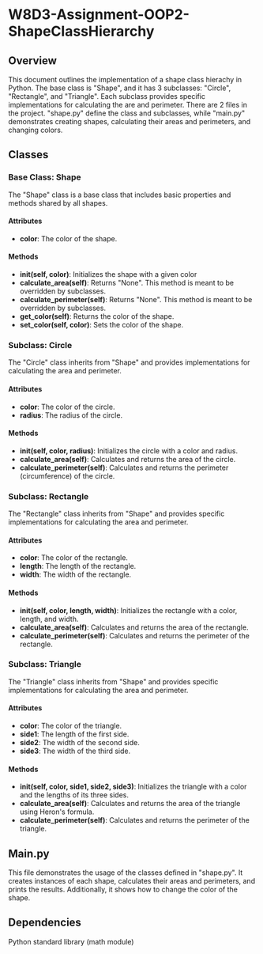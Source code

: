 # W8D3-Assignment-OOP2-ShapeClassHierarchy

## Overview
This document outlines the implementation of a shape class hierachy in Python. The base class is "Shape", and it has 3 subclasses: "Circle", "Rectangle", and "Triangle". Each subclass provides specific implementations for calculating the are and perimeter. There are 2 files in the project. "shape.py" define the class and subclasses, while "main.py" demonstrates creating shapes, calculating their areas and perimeters, and changing colors.

## Classes

### Base Class: Shape
The "Shape" class is a base class that includes basic properties and methods shared by all shapes.

#### Attributes
- **color**: The color of the shape.
  
#### Methods
- **__init__(self, color)**: Initializes the shape with a given color
- **calculate_area(self)**: Returns "None". This method is meant to be overridden by subclasses.
- **calculate_perimeter(self)**: Returns "None". This method is meant to be overridden by subclasses.
- **get_color(self)**: Returns the color of the shape.
- **set_color(self, color)**: Sets the color of the shape.
  
### Subclass: Circle
The "Circle" class inherits from "Shape" and provides implementations for calculating the area and perimeter. 

#### Attributes
- **color**: The color of the circle.
- **radius**: The radius of the circle.

#### Methods
- **__init__(self, color, radius)**: Initializes the circle with a color and radius.
- **calculate_area(self)**: Calculates and returns the area of the circle.
- **calculate_perimeter(self)**: Calculates and returns the perimeter (circumference) of the circle.

### Subclass: Rectangle
The "Rectangle" class inherits from "Shape" and provides specific implementations for calculating the area and perimeter.

#### Attributes
- **color**: The color of the rectangle.
- **length**: The length of the rectangle.
- **width**: The width of the rectangle.

#### Methods
- **__init__(self, color, length, width)**: Initializes the rectangle with a color, length, and width.
- **calculate_area(self)**: Calculates and returns the area of the rectangle.
- **calculate_perimeter(self)**: Calculates and returns the perimeter of the rectangle.

### Subclass: Triangle
The "Triangle" class inherits from "Shape" and provides specific implementations for calculating the area and perimeter.

#### Attributes
- **color**: The color of the triangle.
- **side1**: The length of the first side.
- **side2**: The width of the second side.
- **side3**: The width of the third side.

#### Methods
- **__init__(self, color, side1, side2, side3)**: Initializes the triangle with a color and the lengths of its three sides.
- **calculate_area(self)**: Calculates and returns the area of the triangle using Heron's formula.
- **calculate_perimeter(self)**: Calculates and returns the perimeter of the triangle.

## Main.py
This file demonstrates the usage of the classes defined in "shape.py". It creates instances of each shape, calculates their areas and perimeters, and prints the results. Additionally, it shows how to change the color of the shape.

## Dependencies
Python standard library (math module)








